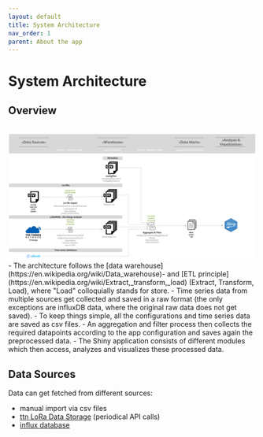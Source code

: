 ```yaml
---
layout: default
title: System Architecture
nav_order: 1
parent: About the app
---
```


# System Architecture

## Overview
<br>
<img src="https://raw.githubusercontent.com/hslu-ige-laes/lcm/master/docs/assets/images/systemArchitecture_01.PNG" alt="Application architecture" onclick="window.open('anotherpage.html', '_blank');" />
<br>
- The architecture follows the [data warehouse](https://en.wikipedia.org/wiki/Data_warehouse)- and [ETL principle](https://en.wikipedia.org/wiki/Extract,_transform,_load) (Extract, Transform, Load), where "Load" colloquially stands for store.
- Time series data from multiple sources get collected and saved in a raw format (the only exceptions are influxDB data, where the original raw data does not get saved).
- To keep things simple, all the configurations and time series data are saved as csv files.
- An aggregation and filter process then collects the required datapoints according to the app configuration and saves again the preprocessed data.
- The Shiny application consists of different modules which then access, analyzes and visualizes these processed data.

## Data Sources
Data can get fetched from different sources:
- manual import via csv files
- [ttn LoRa Data Storage](https://www.thethingsnetwork.org/docs/applications/storage/) (periodical API calls)
- [influx database](https://docs.influxdata.com/influxdb/)
